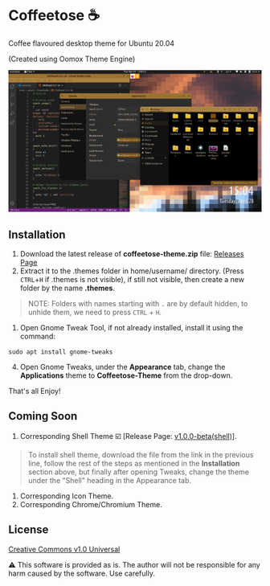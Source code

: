 # Coffeetose ☕
Coffee flavoured desktop theme for Ubuntu 20.04

(Created using Oomox Theme Engine)

<img src="https://raw.githubusercontent.com/aakashsinghbais/coffeetose/master/coffeetose_application-theme/_resources/coffeetose-1.png">

## Installation

1. Download the latest release of **coffeetose-theme.zip** file: [Releases Page](https://github.com/aakashsinghbais/coffeetose/releases)
1. Extract it to the .themes folder in home/username/ directory. (Press `CTRL`+`H` if .themes is not visible), if still not visible, then create a new folder by the name **.themes**.
> NOTE: Folders with names starting with `.` are by default hidden, to unhide them, we need to press `CTRL` + `H`.
1. Open Gnome Tweak Tool, if not already installed, install it using the command: 
  ```
  sudo apt install gnome-tweaks
  ```
4. Open Gnome Tweaks, under the **Appearance** tab, change the **Applications** theme to **Coffeetose-Theme** from the drop-down.

That's all Enjoy!

## Coming Soon
1. Corresponding Shell Theme ☑️ [Release Page: [v1.0.0-beta(shell)](https://github.com/aakashsinghbais/coffeetose/releases/tag/v1.0.0-beta(shell))].
> To install shell theme, download the file from the link in the previous line, follow the rest of the steps as mentioned in the **Installation** section above, but finally after opening Tweaks, change the theme under the "Shell" heading in the Appearance tab.
1. Corresponding Icon Theme.
1. Corresponding Chrome/Chromium Theme.

## License
[Creative Commons v1.0 Universal](https://github.com/aakashsinghbais/coffeetose/blob/master/LICENSE)

:warning: This software is provided as is. The author will not be responsible for any harm caused by the software. Use carefully.
